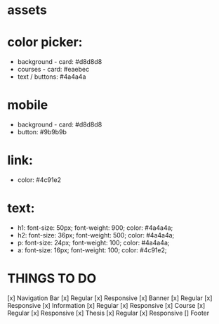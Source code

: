 # assets

# color picker:
- background - card: #d8d8d8
- courses - card: #eaebec
- text / buttons: #4a4a4a

# mobile
- background - card: #d8d8d8
- button: #9b9b9b

# link:
- color: #4c91e2

# text:
- h1: font-size: 50px; font-weight: 900;  color: #4a4a4a;
- h2: font-size: 36px; font-weight: 500; color: #4a4a4a;
- p: font-size: 24px; font-weight: 100; color: #4a4a4a;
- a: font-size: 16px; font-weight: 100; color: #4c91e2;

# THINGS TO DO
[x] Navigation Bar
    [x] Regular
    [x] Responsive
[x] Banner 
    [x] Regular
    [x] Responsive
[x] Information
    [x] Regular
    [x] Responsive
[x] Course
    [x] Regular
    [x] Responsive
[x] Thesis
    [x] Regular
    [x] Responsive
[] Footer